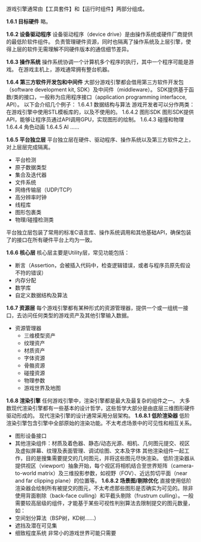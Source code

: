 游戏引擎通常由【工具套件】和【运行时组件】两部分组成。   

**1.6.1 目标硬件**
略。

**1.6.2 设备驱动程序**
设备驱动程序（device drive）是由操作系统或硬件厂商提供的最低阶软件组件。
负责管理硬件资源，同时也隔离了操作系统及上层引擎，使得上层的软件无需理解不同硬件版本的通信细节差异。

**1.6.3 操作系统**
操作系统协调一个计算机多个程序的执行，其中一个程序可能是游戏。
在游戏主机上，游戏通常拥有整台机器。

**1.6.4 第三方软件开发包和中间件**
大部分游戏引擎都会借用第三方软件开发包（software development kit, SDK）及中间件（middleware）。
SDK提供基于函数/类的接口，一般称为应用程序接口（application programming interfacce, API）。
以下会介绍几个例子：
1.6.4.1 数据结构与算法
游戏开发者可以分作两类：在游戏引擎中使用STL模板库的，以及不使用的。
1.6.4.2 图形SDK
图形SDK提供API，能够让程序员通过API调用GPU，实现图形的绘制。
1.6.4.3 碰撞和物理
1.6.4.4 角色动画
1.6.4.5 AI
......

**1.6.5 平台独立层**
平台独立层在硬件、驱动程序、操作系统以及第三方软件之上，对上层层完成隔离。
- 平台检测
- 原子数据类型
- 集合及迭代器
- 文件系统
- 网络传输层（UDP/TCP）
- 高分辨率时钟
- 线程库
- 图形包裹类
- 物理/碰撞检测类

平台独立层包装了常用的标准C语言库、操作系统调用和其他基础API，确保包装了的接口在所有硬件平台上均为一致。

**1.6.6 核心层**
核心层主要是Utility层，常见功能包括：
- 断言（Assertion，会被插入代码中，检查逻辑错误，或者与程序员原先假设不符的错误）
- 内存分配
- 数学库
- 自定义数据结构及算法

**1.6.7 资源层**
每个游戏引擎都有某种形式的资源管理器，提供一个或一组统一接口，去访问任何类型的游戏资产及其他引擎输入数据。
- 资源管理器
	- 三维模型资产
	- 纹理资产
	- 材质资产
	- 字体资源
	- 骨骼资源
	- 碰撞资源
	- 物理参数
	- 游戏世界及地图

**1.6.8 渲染引擎**
任何游戏引擎中，渲染引擎都是最大及最复杂的组件之一。
大多数现代渲染引擎都有一些基本的设计哲学，这些哲学大部分是由底层三维图形硬件驱动形成的。
现代渲染引擎的设计通常采用分层架构。
**1.6.8.1 低阶渲染器**
低阶渲染引擎包含引擎中全部原始的渲染功能。不太考虑场景中的可见性和相互关系。
- 图形设备接口
- 其他渲染组件：材质及着色器、静态/动态光源、相机、几何图元提交、视区及虚拟屏幕、纹理及表面管理、调试绘图、文本及字体
其他渲染组件一起工作，目的是搜集需要提交的几何图元，并将这些图元尽快渲染。
低阶渲染器从提供视区（viewport）抽象开始，每个视区将相机结合至世界矩阵（camera-to-world matrix）及三维投影参数，如视野（FOV）、近远剪切平面（near and far clipping plane）的位置等。
**1.6.8.2 场景图/剔除优化**
直接使用低阶渲染器会绘制所有被提交的图元，不太考虑那些图形是否确实为可见的。除非使用背面剔除（back-face culling）和平截头剔除（frustrum culling）。一般需要较高层级的组件，才能基于某些可视性判别算法去限制提交的图元数量，如：
- 空间划分算法（BSP树，KD树……）
- 遮挡及潜在可见集
- 细致程度系统
非常小的游戏世界可能只需要
